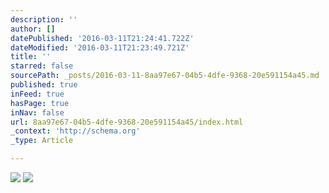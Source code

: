 ```yaml
---
description: ''
author: []
datePublished: '2016-03-11T21:24:41.722Z'
dateModified: '2016-03-11T21:23:49.721Z'
title: ''
starred: false
sourcePath: _posts/2016-03-11-8aa97e67-04b5-4dfe-9368-20e591154a45.md
published: true
inFeed: true
hasPage: true
inNav: false
url: 8aa97e67-04b5-4dfe-9368-20e591154a45/index.html
_context: 'http://schema.org'
_type: Article

---
```

![](https://the-grid-user-content.s3-us-west-2.amazonaws.com/1d5de062-fe0f-42c4-ad90-4c515a6286e4.png)
![](https://the-grid-user-content.s3-us-west-2.amazonaws.com/9ce9e2e7-859e-48d8-bbaa-7a6b1caf5fe7.png)
